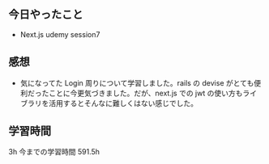 ## 今日やったこと

- Next.js udemy session7

## 感想

- 気になってた Login 周りについて学習しました。rails の devise がとても便利だったことに今更気づきました。だが、next.js での jwt の使い方もライブラリを活用するとそんなに難しくはない感じでした。

## 学習時間

3h
今までの学習時間 591.5h
